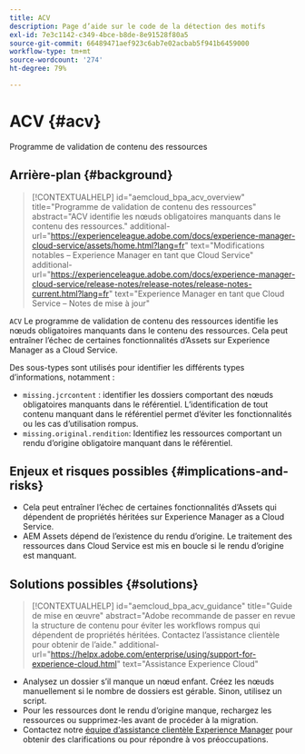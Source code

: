 ```yaml
---
title: ACV
description: Page d’aide sur le code de la détection des motifs
exl-id: 7e3c1142-c349-4bce-b8de-8e91528f80a5
source-git-commit: 66489471aef923c6ab7e02acbab5f941b6459000
workflow-type: tm+mt
source-wordcount: '274'
ht-degree: 79%

---
```


# ACV {#acv}

Programme de validation de contenu des ressources

## Arrière-plan {#background}

>[!CONTEXTUALHELP]
>id="aemcloud_bpa_acv_overview"
>title="Programme de validation de contenu des ressources"
>abstract="ACV identifie les nœuds obligatoires manquants dans le contenu des ressources."
>additional-url="https://experienceleague.adobe.com/docs/experience-manager-cloud-service/assets/home.html?lang=fr" text="Modifications notables – Experience Manager en tant que Cloud Service"
>additional-url="https://experienceleague.adobe.com/docs/experience-manager-cloud-service/release-notes/release-notes/release-notes-current.html?lang=fr" text="Experience Manager en tant que Cloud Service – Notes de mise à jour"

`ACV`  Le programme de validation de contenu des ressources identifie les nœuds obligatoires manquants dans le contenu des ressources. Cela peut entraîner l’échec de certaines fonctionnalités d’Assets sur Experience Manager as a Cloud Service.

Des sous-types sont utilisés pour identifier les différents types d’informations, notamment :

* `missing.jcrcontent` : identifier les dossiers comportant des nœuds obligatoires manquants dans le référentiel. L’identification de tout contenu manquant dans le référentiel permet d’éviter les fonctionnalités ou les cas d’utilisation rompus.
* `missing.original.rendition`: Identifiez les ressources comportant un rendu d’origine obligatoire manquant dans le référentiel.

## Enjeux et risques possibles {#implications-and-risks}

* Cela peut entraîner l’échec de certaines fonctionnalités d’Assets qui dépendent de propriétés héritées sur Experience Manager as a Cloud Service.
* AEM Assets dépend de l’existence du rendu d’origine. Le traitement des ressources dans Cloud Service est mis en boucle si le rendu d’origine est manquant.

## Solutions possibles {#solutions}

>[!CONTEXTUALHELP]
>id="aemcloud_bpa_acv_guidance"
>title="Guide de mise en œuvre"
>abstract="Adobe recommande de passer en revue la structure de contenu pour éviter les workflows rompus qui dépendent de propriétés héritées. Contactez l’assistance clientèle pour obtenir de l’aide."
>additional-url="https://helpx.adobe.com/enterprise/using/support-for-experience-cloud.html" text="Assistance Experience Cloud"

* Analysez un dossier s’il manque un nœud enfant. Créez les nœuds manuellement si le nombre de dossiers est gérable. Sinon, utilisez un script.
* Pour les ressources dont le rendu d’origine manque, rechargez les ressources ou supprimez-les avant de procéder à la migration.
* Contactez notre [équipe d’assistance clientèle Experience Manager](https://helpx.adobe.com/fr/enterprise/using/support-for-experience-cloud.html) pour obtenir des clarifications ou pour répondre à vos préoccupations.
